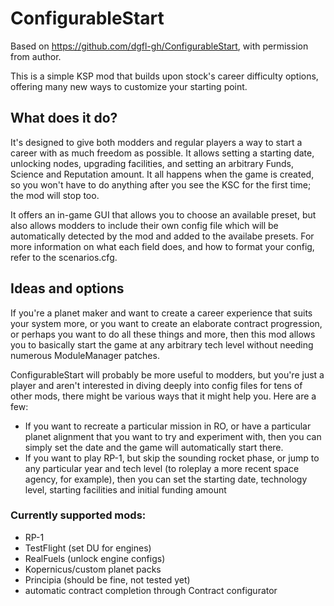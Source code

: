 # ConfigurableStart

Based on https://github.com/dgfl-gh/ConfigurableStart, with permission from author.

This is a simple KSP mod that builds upon stock's career difficulty options, offering many new ways to customize your starting point.

## What does it do?
It's designed to give both modders and regular players a way to start a career with as much freedom as possible. It allows setting a starting date, unlocking nodes,
upgrading facilities, and setting an arbitrary Funds, Science and Reputation amount. It all happens when the game is created, so you won't have to
do anything after you see the KSC for the first time; the mod will stop too.

It offers an in-game GUI that allows you to choose an available preset, but also allows modders to include their own config file which will
be automatically detected by the mod and added to the availabe presets. For more information on what each field does, and how to format your config, refer to the scenarios.cfg.

## Ideas and options
If you're a planet maker and want to create a career experience that suits your system more, or you want to create an elaborate contract progression, or perhaps you want
to do all these things and more, then this mod allows you to basically start the game at any arbitrary tech level without needing numerous ModuleManager patches.

ConfigurableStart will probably be more useful to modders, but you're just a player and aren't interested in diving deeply into config files for tens of other mods, there might be various
ways that it might help you. Here are a few:
- If you want to recreate a particular mission in RO, or have a particular planet alignment that you want to try and experiment with, then you can simply set the date and the game
will automatically start there.
- If you want to play RP-1, but skip the sounding rocket phase, or jump to any particular year and tech level (to roleplay a more recent space agency, for example), then you can set
the starting date, technology level, starting facilities and initial funding amount 

### Currently supported mods:
- RP-1
- TestFlight (set DU for engines)
- RealFuels (unlock engine configs)
- Kopernicus/custom planet packs
- Principia (should be fine, not tested yet)
- automatic contract completion through Contract configurator
